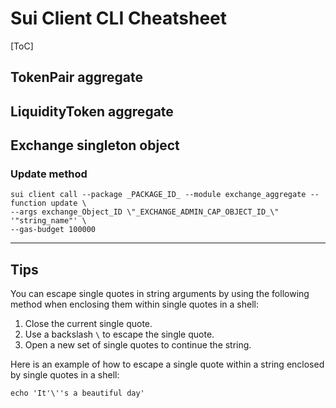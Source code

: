 # Sui Client CLI Cheatsheet

[ToC]

## TokenPair aggregate

## LiquidityToken aggregate

## Exchange singleton object

### Update method

```shell
sui client call --package _PACKAGE_ID_ --module exchange_aggregate --function update \
--args exchange_Object_ID \"_EXCHANGE_ADMIN_CAP_OBJECT_ID_\" '"string_name"' \
--gas-budget 100000
```


---

## Tips

You can escape single quotes in string arguments by using the following method when enclosing them within single quotes in a shell:

1. Close the current single quote.
2. Use a backslash `\` to escape the single quote.
3. Open a new set of single quotes to continue the string.

Here is an example of how to escape a single quote within a string enclosed by single quotes in a shell:

```shell
echo 'It'\''s a beautiful day'
```

